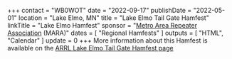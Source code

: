 +++
contact = "WB0WOT"
date = "2022-09-17"
publishDate = "2022-05-01"
location = "Lake Elmo, MN"
title = "Lake Elmo Tail Gate Hamfest"
linkTitle = "Lake Elmo Hamfest"
sponsor = "[Metro Area Repeater Association](http://www.wd0hwt.net/) (MARA)"
dates = [ "Regional Hamfests" ]
outputs = [ "HTML", "Calendar" ]
update = 0
+++
More information about this Hamfest is available on the
[ARRL Lake Elmo Tail Gate Hamfest page](http://www.arrl.org/hamfests/lake-elmo-tail-gate-hamfest)


